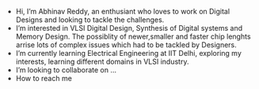 -  Hi, I’m Abhinav Reddy, an enthusiant who loves to work on Digital Designs and looking to tackle the challenges. 
-  I’m interested in VLSI Digital Design, Synthesis of Digital systems and Memory Design. The possiblity of newer,smaller and faster chip lenghts arrise lots of complex issues which had to be tackled by Designers.
-  I’m currently learning Electrical Engineering at IIT Delhi, exploring my interests, learning different domains in VLSI industry.
-  I’m looking to collaborate on ...
-  How to reach me 

<!---
abhinavreddy17/abhinavreddy17 is a ✨ special ✨ repository because its `README.md` (this file) appears on your GitHub profile.
You can click the Preview link to take a look at your changes.
--->
